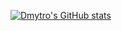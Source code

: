 [![Dmytro's GitHub stats](https://github-readme-stats.vercel.app/api?username=dmytrodruppov)](https://github.com/anuraghazra/github-readme-stats)
